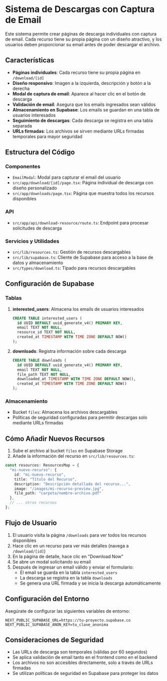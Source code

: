 # Sistema de Descargas con Captura de Email

Este sistema permite crear páginas de descarga individuales con captura de email. Cada recurso tiene su propia página con un diseño atractivo, y los usuarios deben proporcionar su email antes de poder descargar el archivo.

## Características

- **Páginas individuales**: Cada recurso tiene su propia página en `/download/[id]`
- **Diseño responsivo**: Imagen a la izquierda, descripción y botón a la derecha
- **Modal de captura de email**: Aparece al hacer clic en el botón de descarga
- **Validación de email**: Asegura que los emails ingresados sean válidos
- **Almacenamiento en Supabase**: Los emails se guardan en una tabla de usuarios interesados
- **Seguimiento de descargas**: Cada descarga se registra en una tabla separada
- **URLs firmadas**: Los archivos se sirven mediante URLs firmadas temporales para mayor seguridad

## Estructura del Código

### Componentes

- `EmailModal`: Modal para capturar el email del usuario
- `src/app/download/[id]/page.tsx`: Página individual de descarga con diseño personalizado
- `src/app/downloads/page.tsx`: Página que muestra todos los recursos disponibles

### API

- `src/app/api/download-resource/route.ts`: Endpoint para procesar solicitudes de descarga

### Servicios y Utilidades

- `src/lib/resources.ts`: Gestión de recursos descargables
- `src/lib/supabase.ts`: Cliente de Supabase para acceso a la base de datos y almacenamiento
- `src/types/download.ts`: Tipado para recursos descargables

## Configuración de Supabase

### Tablas

1. **interested_users**: Almacena los emails de usuarios interesados
   ```sql
   CREATE TABLE interested_users (
     id UUID DEFAULT uuid_generate_v4() PRIMARY KEY,
     email TEXT NOT NULL,
     resource_id TEXT NOT NULL,
     created_at TIMESTAMP WITH TIME ZONE DEFAULT NOW()
   );
   ```

2. **downloads**: Registra información sobre cada descarga
   ```sql
   CREATE TABLE downloads (
     id UUID DEFAULT uuid_generate_v4() PRIMARY KEY,
     email TEXT NOT NULL,
     file_path TEXT NOT NULL,
     downloaded_at TIMESTAMP WITH TIME ZONE DEFAULT NOW(),
     created_at TIMESTAMP WITH TIME ZONE DEFAULT NOW()
   );
   ```

### Almacenamiento

- Bucket `files`: Almacena los archivos descargables
- Políticas de seguridad configuradas para permitir descargas solo mediante URLs firmadas

## Cómo Añadir Nuevos Recursos

1. Sube el archivo al bucket `files` en Supabase Storage
2. Añade la información del recurso en `src/lib/resources.ts`:

```typescript
const resources: ResourcesMap = {
  "mi-nuevo-recurso": {
    id: "mi-nuevo-recurso",
    title: "Título del Recurso",
    description: "Descripción detallada del recurso...",
    image: "/images/mi-recurso-preview.jpg",
    file_path: "carpeta/nombre-archivo.pdf"
  },
  // ... otros recursos
};
```

## Flujo de Usuario

1. El usuario visita la página `/downloads` para ver todos los recursos disponibles
2. Hace clic en un recurso para ver más detalles (navega a `/download/[id]`)
3. En la página de detalle, hace clic en "Download Now"
4. Se abre un modal solicitando su email
5. Después de ingresar un email válido y enviar el formulario:
   - El email se guarda en la tabla `interested_users`
   - La descarga se registra en la tabla `downloads`
   - Se genera una URL firmada y se inicia la descarga automáticamente

## Configuración del Entorno

Asegúrate de configurar las siguientes variables de entorno:

```
NEXT_PUBLIC_SUPABASE_URL=https://tu-proyecto.supabase.co
NEXT_PUBLIC_SUPABASE_ANON_KEY=tu_clave_anonima
```

## Consideraciones de Seguridad

- Las URLs de descarga son temporales (válidas por 60 segundos)
- Se aplica validación de email tanto en el frontend como en el backend
- Los archivos no son accesibles directamente, solo a través de URLs firmadas
- Se utilizan políticas de seguridad en Supabase para proteger los datos 